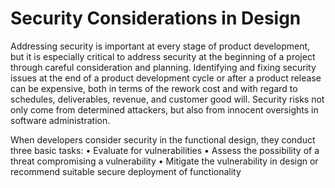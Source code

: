 # Security Considerations in Design

Addressing security is important at every stage of product development, but it is especially critical to address security
at the beginning of a project through careful consideration and planning. Identifying and fixing security issues at the
end of a product development cycle or after a product release can be expensive, both in terms of the rework cost and
with regard to schedules, deliverables, revenue, and customer good will. Security risks not only come from determined
attackers, but also from innocent oversights in software administration.

When developers consider security in the functional design, they conduct three basic tasks:
• Evaluate for vulnerabilities
• Assess the possibility of a threat compromising a vulnerability
• Mitigate the vulnerability in design or recommend suitable secure deployment of functionality

